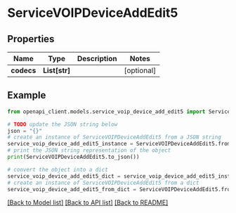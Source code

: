 # ServiceVOIPDeviceAddEdit5


## Properties

Name | Type | Description | Notes
------------ | ------------- | ------------- | -------------
**codecs** | **List[str]** |  | [optional] 

## Example

```python
from openapi_client.models.service_voip_device_add_edit5 import ServiceVOIPDeviceAddEdit5

# TODO update the JSON string below
json = "{}"
# create an instance of ServiceVOIPDeviceAddEdit5 from a JSON string
service_voip_device_add_edit5_instance = ServiceVOIPDeviceAddEdit5.from_json(json)
# print the JSON string representation of the object
print(ServiceVOIPDeviceAddEdit5.to_json())

# convert the object into a dict
service_voip_device_add_edit5_dict = service_voip_device_add_edit5_instance.to_dict()
# create an instance of ServiceVOIPDeviceAddEdit5 from a dict
service_voip_device_add_edit5_from_dict = ServiceVOIPDeviceAddEdit5.from_dict(service_voip_device_add_edit5_dict)
```
[[Back to Model list]](../README.md#documentation-for-models) [[Back to API list]](../README.md#documentation-for-api-endpoints) [[Back to README]](../README.md)


